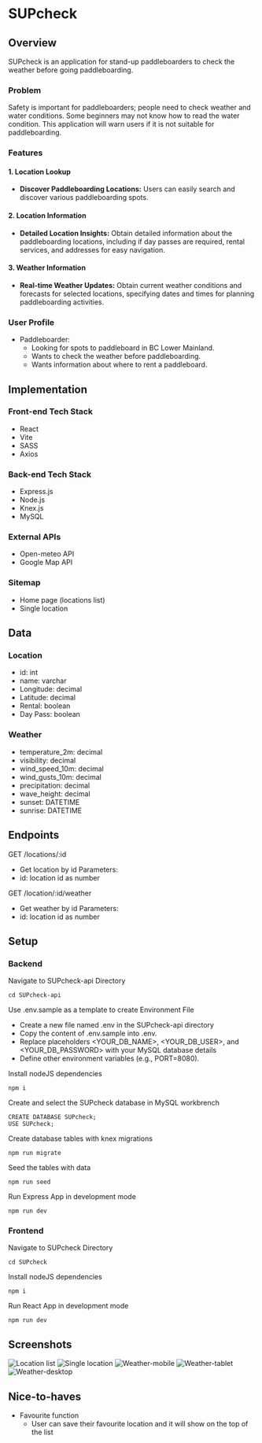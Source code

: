 # SUPcheck

## Overview

SUPcheck is an application for stand-up paddleboarders to check the weather before going paddleboarding.

### Problem

Safety is important for paddleboarders; people need to check weather and water conditions. Some beginners may not know how to read the water condition. This application will warn users if it is not suitable for paddleboarding.

### Features

#### 1. Location Lookup
- **Discover Paddleboarding Locations:** Users can easily search and discover various paddleboarding spots.

#### 2. Location Information
- **Detailed Location Insights:** Obtain detailed information about the paddleboarding locations, including if day passes are required, rental services, and addresses for easy navigation.

#### 3. Weather Information
- **Real-time Weather Updates:** Obtain current weather conditions and forecasts for selected locations, specifying dates and times for planning paddleboarding activities.

### User Profile

- Paddleboarder:
    - Looking for spots to paddleboard in BC Lower Mainland.
    - Wants to check the weather before paddleboarding.
    - Wants information about where to rent a paddleboard.

## Implementation

### Front-end Tech Stack

- React
- Vite
- SASS
- Axios

### Back-end Tech Stack
- Express.js
- Node.js
- Knex.js
- MySQL

### External APIs

- Open-meteo API
- Google Map API

### Sitemap

- Home page (locations list)
- Single location 

## Data
### Location
- id: int
- name: varchar
- Longitude: decimal
- Latitude: decimal
- Rental: boolean
- Day Pass: boolean

### Weather
- temperature_2m: decimal
- visibility: decimal
- wind_speed_10m: decimal
- wind_gusts_10m: decimal
- precipitation: decimal
- wave_height: decimal
- sunset: DATETIME
- sunrise: DATETIME

## Endpoints

GET /locations/:id
- Get location by id
Parameters:
- id: location id as number

GET /location/:id/weather
- Get weather by id
Parameters:
- id: location id as number

## Setup
### Backend 
Navigate to SUPcheck-api Directory

```
cd SUPcheck-api
```
Use .env.sample as a template to create Environment File
- Create a new file named .env in the SUPcheck-api directory
- Copy the content of .env.sample into .env.
- Replace placeholders <YOUR_DB_NAME>, <YOUR_DB_USER>, and <YOUR_DB_PASSWORD> with your MySQL database details
- Define other environment variables (e.g., PORT=8080).

Install nodeJS dependencies
```
npm i
```
Create and select the SUPcheck database in MySQL workbrench
```
CREATE DATABASE SUPcheck;
USE SUPcheck;
```

Create database tables with knex migrations
```
npm run migrate
```

Seed the tables with data
```
npm run seed
```

Run Express App in development mode
```
npm run dev
```
### Frontend 
Navigate to SUPcheck Directory

```
cd SUPcheck
```
Install nodeJS dependencies
```
npm i
```
Run React App in development mode
```
npm run dev
```
## Screenshots

![Location list](./screenshots/location-list.png)
![Single location](./screenshots/single-location.png)
![Weather-mobile](./screenshots/weather-mobile.png)
![Weather-tablet](./screenshots/weather-tablet.png)
![Weather-desktop](./screenshots/weather-desktop.png)

## Nice-to-haves
- Favourite function 
    - User can save their favourite location and it will show on the top of the list

